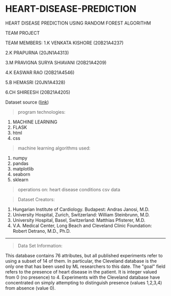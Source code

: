 # HEART-DISEASE-PREDICTION
HEART DISEASE PREDICTION USING RANDOM FOREST ALGORITHM

TEAM PROJECT

TEAM MEMBERS:
1.K VENKATA KISHORE          (20B21A4237)

2.K PRAPURNA                 (20JN1A4313)

3.M PRAVIGNA SURYA SHIAVANI  (20B21A4209)

4.K EASWAR RAO               (20B21A4546)

5.B HEMASRI                  (20JN1A4328)

6.CH SHIREESH                (20B21A4205)

Dataset source ([link](https://archive.ics.uci.edu/ml/datasets/Heart+Disease))

>program technologies:

1. MACHINE LEARNING
2. FLASK
3. html
4. css

>machine learning algorithms used:
1. numpy
2. pandas
3. matplotlib
4. seaborn
5. sklearn


>operations on:
heart disease conditions csv data


> Dataset Creators: 
1. Hungarian Institute of Cardiology. Budapest: Andras Janosi, M.D. 
2. University Hospital, Zurich, Switzerland: William Steinbrunn, M.D. 
3. University Hospital, Basel, Switzerland: Matthias Pfisterer, M.D. 
4. V.A. Medical Center, Long Beach and Cleveland Clinic Foundation: Robert Detrano, M.D., Ph.D. 

---
> Data Set Information:

This database contains 76 attributes, but all published experiments refer to using a subset of 14 of them. In particular, the Cleveland database is the only one that has been used by ML researchers to 
this date. The "goal" field refers to the presence of heart disease in the patient. It is integer valued from 0 (no presence) to 4. Experiments with the Cleveland database have concentrated on simply attempting to distinguish presence (values 1,2,3,4) from absence (value 0). 


